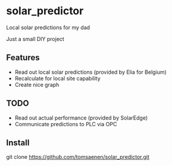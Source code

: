 # solar_predictor
Local solar predictions for my dad

Just a small DIY project

## Features
- Read out local solar predictions (provided by Elia for Belgium)
- Recalculate for local site capability
- Create nice graph

## TODO
- Read out actual performance (provided by SolarEdge)
- Communicate predictions to PLC via OPC

## Install
git clone https://github.com/tomsaenen/solar_predictor.git
